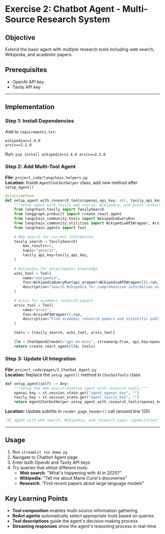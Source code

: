 # Exercise 2: Chatbot Agent - Multi-Source Research System

## Objective
Extend the basic agent with multiple research tools including web search, Wikipedia, and academic papers.

## Prerequisites
- OpenAI API key
- Tavily API key

---

## Implementation

### Step 1: Install Dependencies
Add to `requirements.txt`:
```
wikipedia>=1.4.0
arxiv==2.2.0
```

Run: `pip install wikipedia>=1.4.0 arxiv==2.2.0`

### Step 2: Add Multi-Tool Agent
**File:** `project_code/langchain_helpers.py`  
**Location:** Inside `AgentChatbotHelper` class, add new method after `setup_agent()`

```python
@staticmethod
def setup_agent_with_research_tools(openai_api_key: str, tavily_api_key: str) -> Any:
    """Setup agent with Tavily web search, Wikipedia, and Arxiv research tools"""
    from langchain_tavily import TavilySearch
    from langgraph.prebuilt import create_react_agent
    from langchain_community.tools import WikipediaQueryRun
    from langchain_community.utilities import WikipediaAPIWrapper, ArxivAPIWrapper
    from langchain.agents import Tool
    
    # Web search for current information
    tavily_search = TavilySearch(
        max_results=5,
        topic="general", 
        tavily_api_key=tavily_api_key,
    )
    
    # Wikipedia for encyclopedic knowledge
    wiki_tool = Tool(
        name="wikipedia",
        func=WikipediaQueryRun(api_wrapper=WikipediaAPIWrapper()).run,
        description="Search Wikipedia for comprehensive information on topics, people, events.",
    )
    
    # Arxiv for academic research papers
    arxiv_tool = Tool(
        name="arxiv", 
        func=ArxivAPIWrapper().run,
        description="Find academic research papers and scientific publications.",
    )
    
    tools = [tavily_search, wiki_tool, arxiv_tool]
    
    llm = ChatOpenAI(model="gpt-4o-mini", streaming=True, api_key=openai_api_key)
    return create_react_agent(llm, tools)
```

### Step 3: Update UI Integration
**File:** `project_code/pages/2_Chatbot_Agent.py`  
**Location:** Replace the `setup_agent()` method in `ChatbotTools` class

```python
def setup_agent(self) -> Any:
    """Setup the web search-enabled agent with research tools."""
    openai_key = st.session_state.get("agent_openai_key", "")
    tavily_key = st.session_state.get("agent_tavily_key", "")
    return AgentChatbotHelper.setup_agent_with_research_tools(openai_key, tavily_key)
```

**Location:** Update subtitle in `render_page_header()` call (around line 135)
```python
"AI agent with web search, Wikipedia, and research paper capabilities"
```

---

## Usage

1. Run `streamlit run Home.py`
2. Navigate to Chatbot Agent page
3. Enter both OpenAI and Tavily API keys
4. Try queries that utilize different tools:
   - **Web search**: "What's happening with AI in 2025?"
   - **Wikipedia**: "Tell me about Marie Curie's discoveries"
   - **Research**: "Find recent papers about large language models"

## Key Learning Points

- **Tool composition** enables multi-source information gathering
- **ReAct agents** automatically select appropriate tools based on queries
- **Tool descriptions** guide the agent's decision-making process
- **Streaming responses** show the agent's reasoning process in real-time